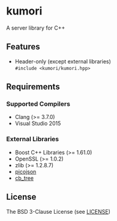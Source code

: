 # kumori
A server library for C++

## Features
- Header-only (except external libraries)  
  `#include <kumori/kumori.hpp>`

## Requirements

### Supported Compilers
- Clang (>= 3.7.0)
- Visual Studio 2015

### External Libraries
- Boost C++ Libraries (>= 1.61.0)
- OpenSSL (>= 1.0.2)
- zlib (>= 1.2.8.7)
- [picojson](https://github.com/kazuho/picojson)
- [cb_tree](https://github.com/planaria/cb_tree)

## License
The BSD 3-Clause License (see [LICENSE](LICENSE))
